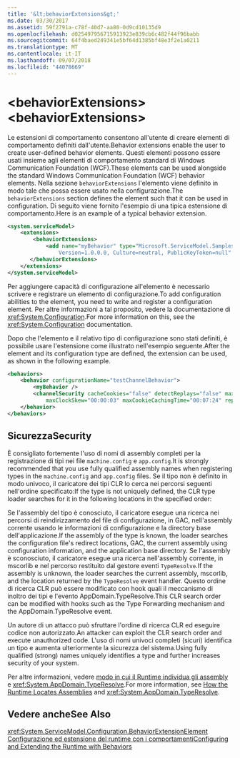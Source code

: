 ```yaml
---
title: '&lt;behaviorExtensions&gt;'
ms.date: 03/30/2017
ms.assetid: 59f2791a-c78f-40d7-aa80-0d9cd10135d9
ms.openlocfilehash: d025497956715913923e839cb6c482f44f96babb
ms.sourcegitcommit: 64f4baed249341e5bf64d1385bf48e3f2e1a0211
ms.translationtype: MT
ms.contentlocale: it-IT
ms.lasthandoff: 09/07/2018
ms.locfileid: "44078669"
---
```

# <a name="ltbehaviorextensionsgt"></a><span data-ttu-id="350cd-102">&lt;behaviorExtensions&gt;</span><span class="sxs-lookup"><span data-stu-id="350cd-102">&lt;behaviorExtensions&gt;</span></span>
<span data-ttu-id="350cd-103">Le estensioni di comportamento consentono all'utente di creare elementi di comportamento definiti dall'utente.</span><span class="sxs-lookup"><span data-stu-id="350cd-103">Behavior extensions enable the user to create user-defined behavior elements.</span></span> <span data-ttu-id="350cd-104">Questi elementi possono essere usati insieme agli elementi di comportamento standard di Windows Communication Foundation (WCF).</span><span class="sxs-lookup"><span data-stu-id="350cd-104">These elements can be used alongside the standard Windows Communication Foundation (WCF) behavior elements.</span></span> <span data-ttu-id="350cd-105">Nella sezione `behaviorExtensions` l'elemento viene definito in modo tale che possa essere usato nella configurazione.</span><span class="sxs-lookup"><span data-stu-id="350cd-105">The `behaviorExtensions` section defines the element such that it can be used in configuration.</span></span> <span data-ttu-id="350cd-106">Di seguito viene fornito l'esempio di una tipica estensione di comportamento.</span><span class="sxs-lookup"><span data-stu-id="350cd-106">Here is an example of a typical behavior extension.</span></span>  
  
```xml  
<system.serviceModel>  
    <extensions>  
        <behaviorExtensions>  
            <add name="myBehavior" type="Microsoft.ServiceModel.Samples.MyBehaviorSection, MyBehavior,  
                Version=1.0.0.0, Culture=neutral, PublicKeyToken=null" />  
       </behaviorExtensions>  
    </extensions>  
</system.serviceModel>  
```  
  
 <span data-ttu-id="350cd-107">Per aggiungere capacità di configurazione all'elemento è necessario scrivere e registrare un elemento di configurazione.</span><span class="sxs-lookup"><span data-stu-id="350cd-107">To add configuration abilities to the element, you need to write and register a configuration element.</span></span> <span data-ttu-id="350cd-108">Per altre informazioni a tal proposito, vedere la documentazione di <xref:System.Configuration>.</span><span class="sxs-lookup"><span data-stu-id="350cd-108">For more information on this, see the <xref:System.Configuration> documentation.</span></span>  
  
 <span data-ttu-id="350cd-109">Dopo che l'elemento e il relativo tipo di configurazione sono stati definiti, è possibile usare l'estensione come illustrato nell'esempio seguente.</span><span class="sxs-lookup"><span data-stu-id="350cd-109">After the element and its configuration type are defined, the extension can be used, as shown in the following example.</span></span>  
  
```xml  
<behaviors>  
    <behavior configurationName="testChannelBehavior">  
        <myBehavior />  
        <channelSecurity cacheCookies="false" detectReplays="false" maxCachedNonces="9"  
            maxClockSkew="00:00:03" maxCookieCachingTime="00:07:24" replayWindow="00:07:22.2190000" />  
    </behavior>  
</behaviors>  
```  
  
## <a name="security"></a><span data-ttu-id="350cd-110">Sicurezza</span><span class="sxs-lookup"><span data-stu-id="350cd-110">Security</span></span>  
 <span data-ttu-id="350cd-111">È consigliato fortemente l'uso di nomi di assembly completi per la registrazione di tipi nei file `machine.config` e `app.config`.</span><span class="sxs-lookup"><span data-stu-id="350cd-111">It is strongly recommended that you use fully qualified assembly names when registering types in the `machine.config` and `app.config` files.</span></span> <span data-ttu-id="350cd-112">Se il tipo non è definito in modo univoco, il caricatore dei tipi CLR lo cerca nei percorsi seguenti nell'ordine specificato:</span><span class="sxs-lookup"><span data-stu-id="350cd-112">If the type is not uniquely defined, the CLR type loader searches for it in the following locations in the specified order:</span></span>  
  
 <span data-ttu-id="350cd-113">Se l'assembly del tipo è conosciuto, il caricatore esegue una ricerca nei percorsi di reindirizzamento del file di configurazione, in GAC, nell'assembly corrente usando le informazioni di configurazione e la directory base dell'applicazione.</span><span class="sxs-lookup"><span data-stu-id="350cd-113">If the assembly of the type is known, the loader searches the configuration file's redirect locations, GAC, the current assembly using configuration information, and the application base directory.</span></span> <span data-ttu-id="350cd-114">Se l'assembly è sconosciuto, il caricatore esegue una ricerca nell'assembly corrente, in mscorlib e nel percorso restituito dal gestore eventi `TypeResolve`.</span><span class="sxs-lookup"><span data-stu-id="350cd-114">If the assembly is unknown, the loader searches the current assembly, mscorlib, and the location returned by the `TypeResolve` event handler.</span></span> <span data-ttu-id="350cd-115">Questo ordine di ricerca CLR può essere modificato con hook quali il meccanismo di inoltro dei tipi e l'evento AppDomain.TypeResolve.</span><span class="sxs-lookup"><span data-stu-id="350cd-115">This CLR search order can be modified with hooks such as the Type Forwarding mechanism and the AppDomain.TypeResolve event.</span></span>  
  
 <span data-ttu-id="350cd-116">Un autore di un attacco può sfruttare l'ordine di ricerca CLR ed eseguire codice non autorizzato.</span><span class="sxs-lookup"><span data-stu-id="350cd-116">An attacker can exploit the CLR search order and execute unauthorized code.</span></span> <span data-ttu-id="350cd-117">L'uso di nomi univoci completi (sicuri) identifica un tipo e aumenta ulteriormente la sicurezza del sistema.</span><span class="sxs-lookup"><span data-stu-id="350cd-117">Using fully qualified (strong) names uniquely identifies a type and further increases security of your system.</span></span>  
  
 <span data-ttu-id="350cd-118">Per altre informazioni, vedere [modo in cui il Runtime individua gli assembly](https://go.microsoft.com/fwlink/?LinkId=95336) e <xref:System.AppDomain.TypeResolve>.</span><span class="sxs-lookup"><span data-stu-id="350cd-118">For more information, see [How the Runtime Locates Assemblies](https://go.microsoft.com/fwlink/?LinkId=95336) and <xref:System.AppDomain.TypeResolve>.</span></span>  
  
## <a name="see-also"></a><span data-ttu-id="350cd-119">Vedere anche</span><span class="sxs-lookup"><span data-stu-id="350cd-119">See Also</span></span>  
 <xref:System.ServiceModel.Configuration.BehaviorExtensionElement>  
 [<span data-ttu-id="350cd-120">Configurazione ed estensione del runtime con i comportamenti</span><span class="sxs-lookup"><span data-stu-id="350cd-120">Configuring and Extending the Runtime with Behaviors</span></span>](../../../../../docs/framework/wcf/extending/configuring-and-extending-the-runtime-with-behaviors.md)
